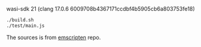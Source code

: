 wasi-sdk 21 (clang 17.0.6 6009708b4367171ccdbf4b5905cb6a803753fe18)

```bash
./build.sh
./test/main.js
```

The sources is from [emscripten](https://github.com/emscripten-core/emscripten) repo.
